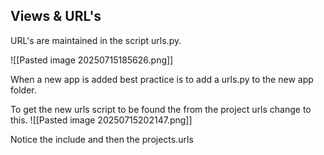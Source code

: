 ## Views & URL's

URL's are maintained in the script urls.py.

![[Pasted image 20250715185626.png]]

When a new app is added best practice is to add a urls.py to the new app folder.

To get the new urls script to be found the from the project urls change to this.
![[Pasted image 20250715202147.png]]

Notice the include and then the projects.urls


